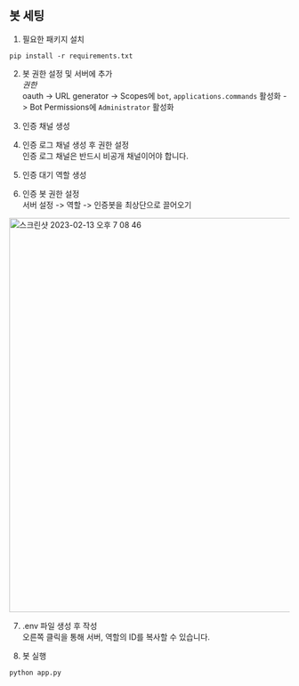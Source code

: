 ## 봇 세팅
1. 필요한 패키지 설치
```
pip install -r requirements.txt
```

2. 봇 권한 설정 및 서버에 추가<br>
*권한*<br>
oauth -> URL generator -> Scopes에 `bot`, `applications.commands` 활성화 -> Bot Permissions에 `Administrator` 활성화

3. 인증 채널 생성

4. 인증 로그 채널 생성 후 권한 설정<br>인증 로그 채널은 반드시 비공개 채널이어야 합니다.

5. 인증 대기 역할 생성

6. 인증 봇 권한 설정<br>서버 설정 -> 역할 -> 인증봇을 최상단으로 끌어오기
<img width="709" alt="스크린샷 2023-02-13 오후 7 08 46" src="https://user-images.githubusercontent.com/83567597/218429558-b02a82c1-464a-49a8-8396-0990323b116f.png">

7. .env 파일 생성 후 작성<br>오른쪽 클릭을 통해 서버, 역할의 ID를 복사할 수 있습니다.

8. 봇 실행
```
python app.py
```

